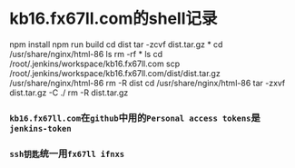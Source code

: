 # kb16.fx67ll.com的shell记录

npm install
npm run build
cd dist
tar -zcvf dist.tar.gz *
cd /usr/share/nginx/html-86
ls
rm -rf *
ls
cd /root/.jenkins/workspace/kb16.fx67ll.com
scp /root/.jenkins/workspace/kb16.fx67ll.com/dist/dist.tar.gz /usr/share/nginx/html-86
rm -R dist
cd /usr/share/nginx/html-86
tar -zxvf dist.tar.gz -C ./
rm -R dist.tar.gz


### `kb16.fx67ll.com`在`github`中用的`Personal access tokens`是`jenkins-token`  
### `ssh钥匙`统一用`fx67ll ifnxs`  